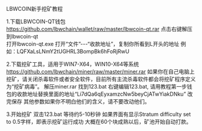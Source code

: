 LBWCOIN新手挖矿教程

1.下载LBWCOIN-QT钱包
https://github.com/lbwchain/wallet/raw/master/lbwcoin-qt.rar
点击右键解压到lbwcoin-qt\
打开lbwcoin-qt.exe 
打开“文件”---“收款地址”，复制你所看到L开头的地址
例如：LQFXaLsLNmY2tUGHRL3BompBk6hFoRjRwU

2.下载挖矿工具，适用于WIN7-X64，WIN10-X64等系统
https://github.com/lbwchain/miner/raw/master/miner.rar
如果你在自己电脑上挖矿，请关闭杀毒软件或者安全软件，目前所有主流杀毒软件都会将挖矿程序定义为“挖矿病毒”。
解压miner.rar
找到123.bat
右键编辑123.bat,
请用教程第一步钱包的收款地址替换里面的地址“Li7dQa6qEyxamzcNw5beyCjATwYiakDNku”
改完保存
其他参数如果你不明白他们的含义，请不要改动他们。

3.开始挖矿
双击123.bat 等待约5-10秒钟
如果界面有显示Stratum difficulty set to 0.5字样，即表示挖矿运行成功
大概在60个块成熟以后，矿池开始自动打款。
